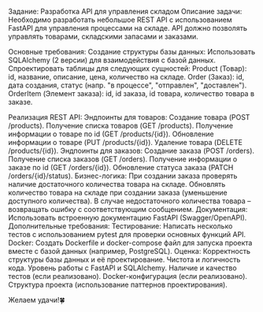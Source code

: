 Задание: Разработка API для управления складом
Описание задачи:
Необходимо разработать небольшое REST API с использованием FastAPI для управления процессами на складе. API должно позволять управлять товарами, складскими запасами и заказами.


Основные требования:
Создание структуры базы данных:
Использовать SQLAlchemy (2 версии) для взаимодействия с базой данных.
Спроектировать таблицы для следующих сущностей:
Product (Товар): id, название, описание, цена, количество на складе.
Order (Заказ): id, дата создания, статус (напр. "в процессе", "отправлен", "доставлен").
OrderItem (Элемент заказа): id, id заказа, id товара, количество товара в заказе.


Реализация REST API:
Эндпоинты для товаров:
Создание товара (POST /products).
Получение списка товаров (GET /products).
Получение информации о товаре по id (GET /products/{id}).
Обновление информации о товаре (PUT /products/{id}).
Удаление товара (DELETE /products/{id}).
Эндпоинты для заказов:
Создание заказа (POST /orders).
Получение списка заказов (GET /orders).
Получение информации о заказе по id (GET /orders/{id}).
Обновление статуса заказа (PATCH /orders/{id}/status).
Бизнес-логика:
При создании заказа проверять наличие достаточного количества товара на складе.
Обновлять количество товара на складе при создании заказа (уменьшение доступного количества).
В случае недостаточного количества товара – возвращать ошибку с соответствующим сообщением.
Документация:
Использовать встроенную документацию FastAPI (Swagger/OpenAPI).
Дополнительные требования:
Тестирование:
Написать несколько тестов с использованием pytest для проверки основных функций API.
Docker:
Создать Dockerfile и docker-compose файл для запуска проекта вместе с базой данных (например, PostgreSQL).
Оценка:
Корректность структуры базы данных и её проектирование.
Чистота и логичность кода.
Уровень работы с FastAPI и SQLAlchemy.
Наличие и качество тестов (если реализовано).
Docker-конфигурация (если реализовано).
Структура проекта (использование паттернов проектирования).

Желаем удачи!🍀
